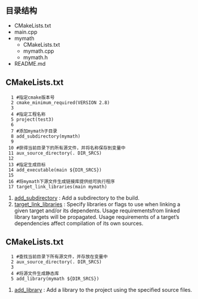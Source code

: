 ## 目录结构

* CMakeLists.txt
* main.cpp
* mymath
  * CMakeLists.txt
  * mymath.cpp
  * mymath.h
* README.md

## CMakeLists.txt
```
  1 #指定cmake版本号
  2 cmake_minimum_required(VERSION 2.8)
  3 
  4 #指定工程名称
  5 project(test3)
  6 
  7 #添加mymath子目录
  8 add_subdirectory(mymath)
  9 
 10 #获得当前目录下的所有源文件，并将名称保存到变量中
 11 aux_source_directory(. DIR_SRCS)
 12 
 13 #指定生成目标
 14 add_executable(main ${DIR_SRCS})
 15 
 16 #将mymath下源文件生成链接库提供给可执行程序
 17 target_link_libraries(main mymath)
```
1. [add_subdirectory](https://cmake.org/cmake/help/v3.15/command/add_subdirectory.html?highlight=add_subdirectory) : Add a subdirectory to the build.
2. [target_link_libraries](https://cmake.org/cmake/help/v3.15/command/target_link_libraries.html?highlight=target_link_libraries) : Specify libraries or flags to use when linking a given target and/or its dependents. Usage requirementsfrom linked library targets will be propagated. Usage requirements of a target’s dependencies affect compilation of its own sources.

## CMakeLists.txt
```
  1 #查找当前目录下所有源文件，并存放在变量中
  2 aux_source_directory(. DIR_SRCS)
  3 
  4 #将源文件生成静态库
  5 add_library(mymath ${DIR_SRCS})
```
1. [add_library](https://cmake.org/cmake/help/v3.15/command/add_library.html?highlight=add_library) : Add a library to the project using the specified source files.
